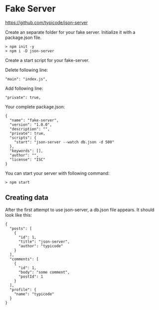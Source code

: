 # Fake Server

https://github.com/typicode/json-server

Create an separate folder for your fake server.
Initialize it with a package.json file.

    > npm init -y
    > npm i -D json-server

Create a start script for your fake-server.

Delete following line:

    "main": "index.js",

Add following line:

    "private": true,

Your complete package.json:

    {
      "name": "fake-server",
      "version": "1.0.0",
      "description": "",
      "private": true,
      "scripts": {
        "start": "json-server --watch db.json -d 500"
      },
      "keywords": [],
      "author": "",
      "license": "ISC"
    }

You can start your server with following command:

    > npm start

## Creating data

After the first attempt to use json-server, a db.json file appears. It should look like this:

    {
      "posts": [
        {
          "id": 1,
          "title": "json-server",
          "author": "typicode"
        }
      ],
      "comments": [
        {
          "id": 1,
          "body": "some comment",
          "postId": 1
        }
      ],
      "profile": {
        "name": "typicode"
      }
    }


